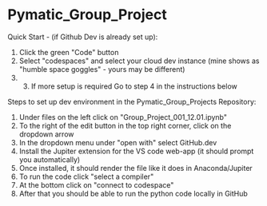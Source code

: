 # Pymatic_Group_Project
Quick Start - (if Github Dev is already set up):
1. Click the green "Code" button
2. Select "codespaces" and select your cloud dev instance (mine shows as "humble space goggles" - yours may be different) 
3. 3. If more setup is required Go to step 4 in the instructions below


Steps to set up dev environment in the Pymatic_Group_Projects Repository:
1. Under files on the left click on "Group_Project_001_12.01.ipynb"
2. To the right of the edit button in the top right corner, click on the dropdown arrow
3. In the dropdown menu under "open with" select GitHub.dev
4. Install the Jupiter extension for the VS code web-app (it should prompt you automatically)
5. Once installed, it should render the file like it does in Anaconda/Jupiter
6. To run the code click "select a compiler" 
7. At the bottom click on "connect to codespace" 
8. After that you should be able to run the python code locally in GitHub


